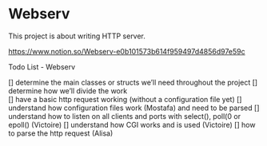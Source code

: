 # Webserv
This project is about writing HTTP server.

https://www.notion.so/Webserv-e0b101573b614f959497d4856d97e59c

Todo List - Webserv 

	
[] determine the main classes or structs we’ll need throughout the project
[] determine how we’ll divide the work	
[] have a basic http request working (without a configuration file yet)
[] understand how configuration files work (Mostafa) and need to be parsed
[] understand how to listen on all clients and ports with select(), poll(0 or epoll() (Victoire)
[] understand how CGI works and is used (Victoire)
[] how to parse the http request (Alisa)
